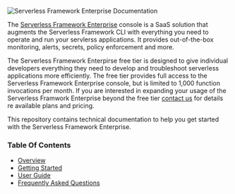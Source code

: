 ![Serverless Framework Enterprise Documentation](https://s3.amazonaws.com/assets.github.serverless/readme-serverless-enterprise-documentation-3.png)

The [Serverless Framework Enterprise](https://dashboard.serverless.com/) console is a SaaS solution that augments the Serverless Framework CLI with everything you need to operate and run your servlerss applications. It provides out-of-the-box monitoring, alerts, secrets, policy enforcement and more. 

The Serverless Framework Enterpirse free tier is designed to give individual developers everything they need to develop and troubleshoot serverless applications more efficiently. The free tier provides full access to the Serverless Framework Enterprise console, but is limited to 1,000 function invocations per month. If you are interested in expanding your usage of the Serverless Framwork Enterprise beyond the free tier [contact us](https://serverless.com/enterprise/contact/) for details re available plans and pricing.

This repository contains technical documentation to help you get started with the Serverless Framework Enterprise.

### Table Of Contents

* [Overview](./docs/README.md)
* [Getting Started](./docs/getting-started.md)
* [User Guide](./docs/dashboard-user-guide.md)
* [Frequently Asked Questions](./docs/faq.md)
